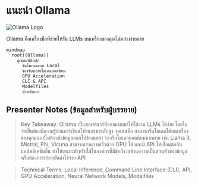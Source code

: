 # แนะนำ Ollama

![Ollama Logo](https://www.google.com/search?q=ollama+ai+logo&tbm=isch)

Ollama คือเครื่องมือที่ช่วยให้รัน LLMs บนเครื่องของคุณได้อย่างง่ายดาย

```mermaid
mindmap
  root((Ollama))
    คุณสมบัติหลัก
      รันโมเดลแบบ Local
      รองรับหลายโมเดลยอดนิยม
      GPU Acceleration
      CLI & API
      Modelfiles
      น้ำหนักเบา
```

## Presenter Notes (ข้อมูลสำหรับผู้บรรยาย)

> Key Takeaway: Ollama เป็นซอฟต์แวร์ที่ออกแบบมาให้ใช้งาน LLMs ได้ง่าย โดยไม่จำเป็นต้องมีความรู้ด้านการเขียนโปรแกรมระดับสูง จุดเด่นคือ สามารถรันโมเดลได้บนเครื่องของคุณเอง (ไม่ต้องส่งข้อมูลออกไปข้างนอก) รองรับโมเดลยอดนิยมมากมาย เช่น Llama 3, Mistral, Phi, Vicuna สามารถเร่งความเร็วด้วย GPU ได้ และมี API ให้เชื่อมต่อกับแอปพลิเคชันอื่น ทำให้เหมาะสำหรับใช้ในองค์กรที่มีข้อกังวลด้านความเป็นส่วนตัวของข้อมูล หรือต้องการประหยัดค่าใช้จ่าย API

> Technical Terms: Local Inference, Command Line Interface (CLI), API, GPU Acceleration, Neural Network Models, Modelfiles
